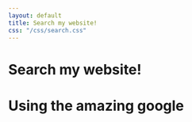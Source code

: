 ```yaml
---
layout: default
title: Search my website!
css: "/css/search.css"
---
```

# Search my website!
# Using the amazing google

<script async src="https://cse.google.com/cse.js?cx=005230210124918184501:cmuudki7cpq"></script>
<div class="gcse-search"></div>
